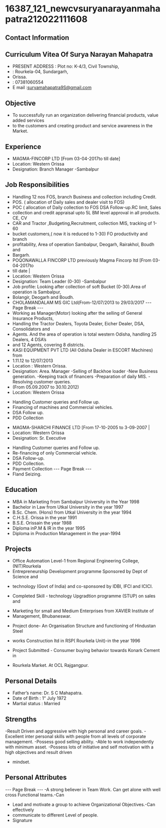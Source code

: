 # 16387_121_newcvsuryanarayanmahapatra212022111608

## Contact Information



## Curriculum Vitea Of Surya Narayan Mahapatra

* PRESENT ADDRESS : Plot no: K-4/3, Civil Township,
* : Rourkela-04, Sundargarh,
* Orissa.
* : 07381060554
* E mail :suryamahapatra9S@gmail.com


## Objective

* To successfully run an organization delivering financial products, value added services
* to the customers and creating product and service awareness in the Market.


## Experience

* MAGMA-FINCORP LTD [From 03-04-2017to till date]
* Location: Western Orissa
* Designation: Branch Manager -Sambalpur


## Job Responsibilities

* Handling 12 nos FOS, branch Business and collection including Credit.
* POS. ( allocation of Daily sales and dealer visit to FOS)
* POC ( allocation of Daily collection to FOS DSA Follow-up.RC limit, Sales
* collection and credit appraisal upto 5L BM level approval in all products. CE, CV
* CAR and Tractor ,Budgeting,Recruitment, collection MIS, tracking of 1-60
* bucket customers,( now it is reduced to 1-30) FO productivity and branch
* profitability, Area of operation Sambalpur, Deogarh, Rairakhol, Boudh and
* Bargarh.
* POQONAWALLA FINCORP LTD previously Magma Fincorp Itd [From 03-04-2017to
* till date |
* Location: Western Orissa
* Designation: Team Leader (0-30) -Sambalpur
* Job profile: Looking after collection of soft Bucket (0-30).Area of operation is Sambalpur,
* Bolangir, Deogarh and Boudh.
* CHOLAMANDALAM MS GIC Ltd(From-12/07/2013 to 29/03/2017
--- Page Break ---
* Working as Manager(Motor) looking after the selling of General Insurance Products,
* Handling the Tractor Dealers, Toyota Dealer, Eicher Dealer, DSA, Consolidators and
* Agents. And the area of operation is total western Odisha, handling 25 Dealers, 4 DSA’s
* and 12 Agents, covering 8 districts.
* KASI EQUIPMENT PVT LTD (All Odisha Dealer in ESCORT Machines) from
* 1.11.12 to 12/07/2013
* Location : Western Orissa.
* Designation: Area. Manager
-Selling of Backhoe loader
-New Business generation.
-Keeping track of financers
-Preparation of daily MIS.
-Resolving customer queries.
* (From 05.09.2007 to 30.10.2012)
* Location: Western Orissa
- Handling Customer queries and Follow up.
- Financing of machines and Commercial vehicles.
- DSA Follow up.
- PDD Collection
* MAGMA-SHARCHI FINANCE LTD [From 17-10-2005 to 3-09-2007 |
* Location: Western Orissa
* Designation: Sr. Executive
- Handling Customer queries and Follow up.
- Re-financing of only Commercial vehicle.
- DSA Follow-up.
- PDD Collection.
- Payment Collection
--- Page Break ---
- Fland Seizing.


## Education

- MBA in Marketing from Sambalpur University in the Year 1998
- Bachelor in Law from Utkal University in the year 1997
- B.Sc. Chem. (Hons) from Utkal University in the year 1994
- C.H.S.E. Orissa in the year 1991
- B.S.E. Orissain the year 1988
- Diploma inP.M & IR in the year 1995
- Diploma in Production Management in the year-1994


## Projects

- Office Automation Level-1 from Regional Engineering College,(NIT)Rourkela
- Entrepreneurship Development programme Sponsored by Dept of Science and
* technology (Govt of India) and co-sponsored by IDBI, IFCI and ICICI.
- Completed Skill - technology Upgradtion programme (STUP) on sales and
* Marketing for small and Medium Enterprises from XAVIER Institute of
* Management, Bhubaneswar.
- Project done- An Organisation Structure and functioning of Hindustan Steel
* works Construction Itd in RSP( Rourkela Unit)-in the year 1996
- Project Submitted - Consumer buying behavior towards Konark Cement in
* Rourkela Market. At OCL Rajgangpur.


## Personal Details

* Father’s name: Dr. S C Mahapatra.
* Date of Birth : 1“ July 1972
* Martial status : Married


## Strengths

-Result Driven and aggressive with high personal and career goals.
-Excellent inter personal skills with people from all levels of corporate management.
-Possess good selling ability.
-Able to work independently with minimum asset.
-Possess lots of initiative and self motivation with a high objectives and result driven
* mindset.


## Personal Attributes

--- Page Break ---
-A strong believer in Team Work. Can get alone with well cross Functional teams.-Can
* Lead and motivate a group to achieve Organizational Objectives.-Can effectively
* communicate to different Level of people.
* Signature

